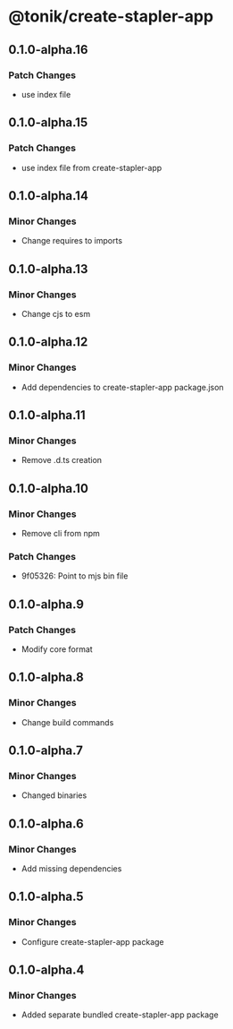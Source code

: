 # @tonik/create-stapler-app

## 0.1.0-alpha.16

### Patch Changes

- use index file

## 0.1.0-alpha.15

### Patch Changes

- use index file from create-stapler-app

## 0.1.0-alpha.14

### Minor Changes

- Change requires to imports

## 0.1.0-alpha.13

### Minor Changes

- Change cjs to esm

## 0.1.0-alpha.12

### Minor Changes

- Add dependencies to create-stapler-app package.json

## 0.1.0-alpha.11

### Minor Changes

- Remove .d.ts creation

## 0.1.0-alpha.10

### Minor Changes

- Remove cli from npm

### Patch Changes

- 9f05326: Point to mjs bin file

## 0.1.0-alpha.9

### Patch Changes

- Modify core format

## 0.1.0-alpha.8

### Minor Changes

- Change build commands

## 0.1.0-alpha.7

### Minor Changes

- Changed binaries

## 0.1.0-alpha.6

### Minor Changes

- Add missing dependencies

## 0.1.0-alpha.5

### Minor Changes

- Configure create-stapler-app package

## 0.1.0-alpha.4

### Minor Changes

- Added separate bundled create-stapler-app package
